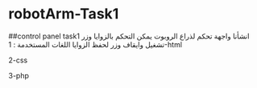 # robotArm-Task1

##control panel task1
انشأنا واجهة تحكم لذراع الروبوت يمكن التحكم بالزوايا وزر تشغيل وايقاف وزر لحفظ الزوايا
اللغات المستخدمة :
1-html

2-css

3-php
